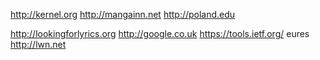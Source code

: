 http://kernel.org http://mangainn.net http://poland.edu

http://lookingforlyrics.org http://google.co.uk https://tools.ietf.org/ eures
 
 http://lwn.net
